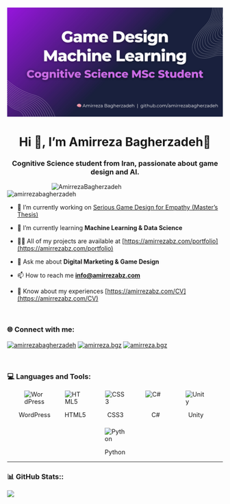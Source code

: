 ![logo](https://github.com/amirrezabagherzadeh/amirrezabagherzadeh/blob/main/Amirreza%20Github%20Cover%20(1600%20x%20810%20px).png)

<h1 align="center"
    style="text-decoration:none; border-bottom:none;">
  Hi 👋, I’m Amirreza Bagherzadeh🧠
</h1>
<h3 align="center">Cognitive Science student from Iran, passionate about game design and AI. </h3>

<img align="right" alt="AmirrezaBagherzadeh" width = "400" src ="https://mir-s3-cdn-cf.behance.net/project_modules/hd/06f21a161921919.63cd7887d0a70.gif">

<p align="left"> <img src="https://komarev.com/ghpvc/?username=amirrezabagherzadeh&label=Profile%20views&color=0e75b6&style=flat" alt="amirrezabagherzadeh" /> </p>

- 🔭 I’m currently working on [Serious Game Design for Empathy (Master’s Thesis)](/Empathy-Game)

- 🌱 I’m currently learning **Machine Learning & Data Science**

- 👨‍💻 All of my projects are available at [https://amirrezabz.com/portfolio](https://amirrezabz.com/portfolio)

- 💬 Ask me about **Digital Marketing & Game Design**

- 📫 How to reach me **info@amirrezabz.com**

- 📄 Know about my experiences [https://amirrezabz.com/CV](https://amirrezabz.com/CV)

<br>
<h3 align="left">🌐 Connect with me:</h3>
<p align="left">
<a href="https://linkedin.com/in/amirrezabagherzadeh" target="blank"><img align="center" src="https://raw.githubusercontent.com/rahuldkjain/github-profile-readme-generator/master/src/images/icons/Social/linked-in-alt.svg" alt="amirrezabagherzadeh" height="30" width="40" /></a>
<a href="https://instagram.com/amirreza.bgz" target="blank"><img align="center" src="https://raw.githubusercontent.com/rahuldkjain/github-profile-readme-generator/master/src/images/icons/Social/instagram.svg" alt="amirreza.bgz" height="30" width="40" /></a>
<a href="https://t.me/amirreza2090" target="blank"><img align="center" src="https://upload.wikimedia.org/wikipedia/commons/8/83/Telegram_2019_Logo.svg" alt="amirreza.bgz" height="30" width="40" /></a>
</p>

<br>

<h3 align="left">💻 Languages and Tools:</h3>

<!-- Tech Stack – Responsive -->
<style>
  .tech-stack{
    display:flex;
    flex-wrap:wrap;          /* اجازهٔ شکست سطرها */
    justify-content:center;  /* وسط‌چین در محور افقی */
    gap:22px;                /* فاصلهٔ یکنواخت بین آیتم‌ها */
    padding:0;
    margin:0;
    list-style:none;         /* نقطهٔ بولِت حذف شود اگر ul بود */
  }
  .tech-item{
    display:flex;
    flex-direction:column;   /* آیکن بالا، متن زیرش */
    align-items:center;
    font-size:0.9rem;
    min-width:72px;          /* عرض پایه برای لپ‌تاپ/موبایل */
  }
  .tech-item img{
    width:48px;              /* اندازهٔ ثابت آیکن‌ها */
    height:48px;
  }
</style>

<div class="tech-stack">
  <div class="tech-item">
    <img src="https://skillicons.dev/icons?i=wordpress" alt="WordPress" title="WordPress">
    WordPress
  </div>
  <div class="tech-item">
    <img src="https://skillicons.dev/icons?i=html" alt="HTML5" title="HTML5">
    HTML5
  </div>
  <div class="tech-item">
    <img src="https://skillicons.dev/icons?i=css" alt="CSS3" title="CSS3">
    CSS3
  </div>
  <div class="tech-item">
    <img src="https://skillicons.dev/icons?i=cs" alt="C#" title="C#">
    C#
  </div>
  <div class="tech-item">
    <img src="https://skillicons.dev/icons?i=unity" alt="Unity" title="Unity">
    Unity
  </div>
  <div class="tech-item">
    <img src="https://skillicons.dev/icons?i=py" alt="Python" title="Python">
    Python
  </div>
</div>


-----
<h3 align="left"> 📊 GitHub Stats::</h3> 

![](https://github-readme-stats.vercel.app/api/top-langs/?username=AmirrezaBagherzadeh&theme=dark&hide_border=false&include_all_commits=false&count_private=false&layout=compact)
